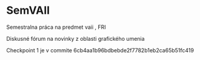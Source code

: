 # SemVAII
Semestralna práca na predmet vaii , FRI

Diskusné fórum na novinky z oblasti grafického umenia


Checkpoint 1 je v commite 6cb4aa1b96bdbebde2f7782b1eb2ca65b51fc419
